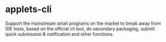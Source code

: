 # applets-cli
Support the mainstream small programs on the market to break away from IDE tools, based on the official cli tool, do secondary packaging, submit quick submission &amp; notification and other functions.
